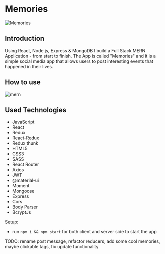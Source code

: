 # Memories

![Memories](https://i.ibb.co/Z8Y0CJv/Screenshot-2020-10-30-at-11-10-04.png)

## Introduction
Using React, Node.js, Express & MongoDB I build a Full Stack MERN Application - from start to finish. The App is called "Memories" and it is a simple social media app that allows users to post interesting events that happened in their lives.

## How to use 
![mern](https://user-images.githubusercontent.com/69512372/127738279-5dd1a59c-0cce-40cd-8bba-b90270d6d63a.gif)


## Used Technologies

- JavaScript
- React 
- Redux
- React-Redux
- Redux thunk
- HTML5
- CSS3
- SASS
- React Router
- Axios
- JWT
- @material-ui
- Moment
- Mongoose
- Express
- Cors
- Body Parser
- BcryptJs 

Setup:
- run ```npm i && npm start``` for both client and server side to start the app

TODO: rename post message, refactor reducers, add some cool memories, maybe clickable tags, fix update functionality
